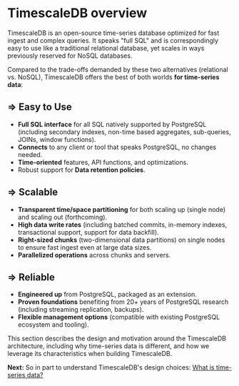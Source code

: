 # TimescaleDB overview

TimescaleDB is an open-source time-series database optimized for fast
ingest and complex queries.  It speaks "full SQL" and is
correspondingly easy to use like a traditional relational database,
yet scales in ways previously reserved for NoSQL databases.

Compared to the trade-offs demanded by these two alternatives
(relational vs. NoSQL), TimescaleDB offers the best of both
worlds **for time-series data**:

## ⇒ Easy to Use

- **Full SQL interface** for all SQL natively supported by
PostgreSQL (including secondary indexes, non-time based aggregates,
sub-queries, JOINs, window functions).
- **Connects** to any client or tool that speaks PostgreSQL, no changes needed.
- **Time-oriented** features, API functions, and optimizations.
- Robust support for **Data retention policies**.


## ⇒ Scalable

- **Transparent time/space partitioning** for both scaling up (single node)
and scaling out (forthcoming).
- **High data write rates** (including batched commits, in-memory
indexes, transactional support, support for data backfill).
- **Right-sized chunks** (two-dimensional data partitions) on single nodes to
ensure fast ingest even at large data sizes.
- **Parallelized operations** across chunks and servers.

## ⇒ Reliable

- **Engineered up** from PostgreSQL, packaged as an extension.
- **Proven foundations** benefiting from 20+ years of PostgreSQL
research (including streaming replication, backups).
- **Flexible management options** (compatible with existing PostgreSQL
ecosystem and tooling).


This section describes the design and motivation around the TimescaleDB
architecture, including why time-series data is different, and how we leverage
its characteristics when building TimescaleDB.

**Next:**  So in part to understand TimescaleDB's design choices: [What is time-series data?](/introduction/time-series-data)
